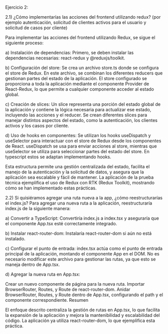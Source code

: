 Ejercicio 2:

2.1) ¿Cómo implementarías las acciones del frontend utilizando redux? (por ejemplo autenticación, solicitud de clientes activos para el usuario y solicitud de casos por cliente)

Para implementar las acciones del frontend utilizando Redux, se sigue el siguiente proceso:

a) Instalación de dependencias:
Primero, se deben instalar las dependencias necesarias: react-redux y @reduxjs/toolkit.

b) Configuración del store:
Se crea un archivo store.ts donde se configura el store de Redux. En este archivo, se combinan los diferentes reducers que gestionan partes del estado de la aplicación. El store configurado se proporciona a toda la aplicación mediante el componente Provider de React-Redux, lo que permite a cualquier componente acceder al estado global.

c) Creación de slices:
Un slice representa una porción del estado global de la aplicación y contiene la lógica necesaria para actualizar ese estado, incluyendo las acciones y el reducer. Se crean diferentes slices para manejar distintos aspectos del estado, como la autenticación, los clientes activos y los casos por cliente.

d) Uso de hooks en componentes:
Se utilizan los hooks useDispatch y useSelector para interactuar con el store de Redux desde los componentes de React. useDispatch se usa para enviar acciones al store, mientras que useSelector se utiliza para seleccionar partes del estado del store. En typescript estos se adaptan implementando hooks. 

Esta estructura permite una gestión centralizada del estado, facilita el manejo de la autenticación y la solicitud de datos, y asegura que la aplicación sea escalable y fácil de mantener. La aplicación de la prueba técnica ejemplifica el uso de Redux con RTK (Redux Toolkit), mostrando cómo se han implementado estas prácticas.

2.2) Si quisiéramos agregar una ruta nueva a la app, ¿cómo reestructurarías el index.js?
Para agregar una nueva ruta a la aplicación, reestructuraría index.js de la siguiente manera:

a) Convertir a TypeScript:
Convertiría index.js a index.tsx y aseguraría que el componente App.tsx esté correctamente integrado.

b) Instalar react-router-dom:
Instalaría react-router-dom si aún no está instalado.

c) Configurar el punto de entrada:
index.tsx actúa como el punto de entrada principal de la aplicación, montando el componente App en el DOM. No es necesario modificar este archivo para gestionar las rutas, ya que esto se maneja dentro de App.tsx.

d) Agregar la nueva ruta en App.tsx:

Crear un nuevo componente de página para la nueva ruta.
Importar BrowserRouter, Routes, y Route de react-router-dom.
Anidar BrowserRouter, Routes, y Route dentro de App.tsx, configurando el path y el componente correspondiente.
Resumen

El enfoque descrito centraliza la gestión de rutas en App.tsx, lo que facilita la expansión de la aplicación y mejora la mantenibilidad y escalabilidad del código. La aplicación ya utiliza react-router-dom, lo que ejemplifica esta práctica.